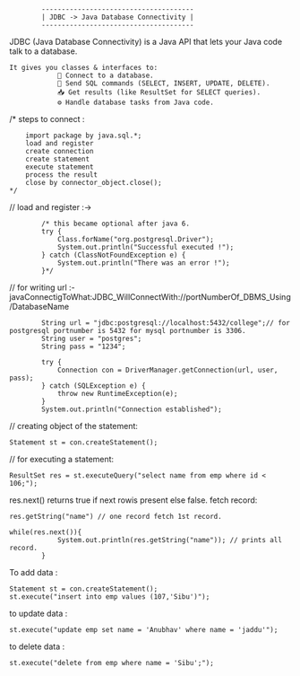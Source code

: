             --------------------------------------
            | JDBC -> Java Database Connectivity |
            --------------------------------------
JDBC (Java Database Connectivity) is a Java API that lets your Java code talk to a database.
```
It gives you classes & interfaces to:
            📡 Connect to a database.
            📄 Send SQL commands (SELECT, INSERT, UPDATE, DELETE).
            📥 Get results (like ResultSet for SELECT queries).
            ⚙️ Handle database tasks from Java code.
```

/*
    steps to connect :
```
    import package by java.sql.*;
    load and register
    create connection
    create statement
    execute statement
    process the result
    close by connector_object.close();
*/
```
//  load and register :->
```
        /* this became optional after java 6.
        try {
            Class.forName("org.postgresql.Driver");
            System.out.println("Successful executed !");
        } catch (ClassNotFoundException e) {
            System.out.println("There was an error !");
        }*/
```
//      for writing url :- javaConnectigToWhat:JDBC_WillConnectWith://portNumberOf_DBMS_Using/DatabaseName
```        
        String url = "jdbc:postgresql://localhost:5432/college";// for postgresql portnumber is 5432 for mysql portnumber is 3306.
        String user = "postgres";
        String pass = "1234";

        try {
            Connection con = DriverManager.getConnection(url, user, pass);
        } catch (SQLException e) {
            throw new RuntimeException(e);
        }
        System.out.println("Connection established");
```
// creating object of the statement:
```
Statement st = con.createStatement();
```
// for executing a statement:
```
ResultSet res = st.executeQuery("select name from emp where id < 106;");
```
res.next() returns true if next rowis present else false.
fetch record:
```
res.getString("name") // one record fetch 1st record.

while(res.next()){
            System.out.println(res.getString("name")); // prints all record.
        }
```

To add data :
```
Statement st = con.createStatement();
st.execute("insert into emp values (107,'Sibu')");
```

to update data :
```
st.execute("update emp set name = 'Anubhav' where name = 'jaddu'");
```

to delete data : 
```
st.execute("delete from emp where name = 'Sibu';");
```

